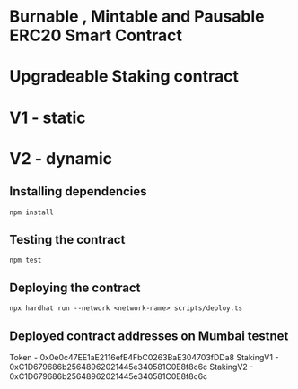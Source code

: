 # Burnable , Mintable and Pausable ERC20 Smart Contract
# Upgradeable Staking contract 
# V1 - static
# V2 - dynamic

## Installing dependencies

```
npm install
```

## Testing the contract

```
npm test
```

## Deploying the contract

```
npx hardhat run --network <network-name> scripts/deploy.ts
```
## Deployed contract addresses on Mumbai testnet
Token - 0x0e0c47EE1aE2116efE4FbC0263BaE304703fDDa8
StakingV1 - 0xC1D679686b25648962021445e340581C0E8f8c6c
StakingV2 - 0xC1D679686b25648962021445e340581C0E8f8c6c